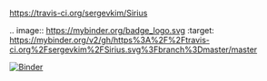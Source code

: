 https://travis-ci.org/sergevkim/Sirius

.. image:: https://mybinder.org/badge_logo.svg :target: https://mybinder.org/v2/gh/https%3A%2F%2Ftravis-ci.org%2Fsergevkim%2FSirius.svg%3Fbranch%3Dmaster/master

[![Binder](https://mybinder.org/badge_logo.svg)](https://mybinder.org/v2/gh/sergevkim/Sirius/master)
